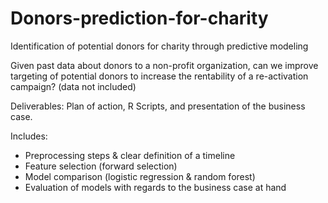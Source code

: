 # Donors-prediction-for-charity
Identification of potential donors for charity through predictive modeling

Given past data about donors to a non-profit organization, can we improve targeting of potential donors to increase the rentability of a re-activation campaign?
(data not included)

Deliverables: Plan of action, R Scripts, and presentation of the business case.

Includes:
- Preprocessing steps & clear definition of a timeline
- Feature selection (forward selection)
- Model comparison (logistic regression & random forest)
- Evaluation of models with regards to the business case at hand

